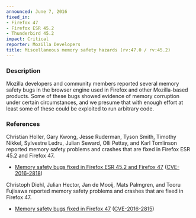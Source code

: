 ```yaml
---
announced: June 7, 2016
fixed_in:
- Firefox 47
- Firefox ESR 45.2
- Thunderbird 45.2
impact: Critical
reporter: Mozilla Developers
title: Miscellaneous memory safety hazards (rv:47.0 / rv:45.2)
---
```


<h3>Description</h3>

<p>Mozilla developers and community members reported several memory safety bugs in the
browser engine used in Firefox and other Mozilla-based products. Some of these bugs showed
evidence of memory corruption under certain circumstances, and we presume that with enough
effort at least some of these could be exploited to run arbitrary code. 
</p>

<h3>References</h3>

<p>Christian Holler, Gary Kwong, Jesse Ruderman, Tyson Smith, Timothy Nikkel, Sylvestre
Ledru, Julian Seward, Olli Pettay, and Karl Tomlinson reported memory safety problems and
crashes that are fixed in Firefox ESR 45.2 and Firefox 47.</p>

<ul>
  <li><a
href="https://bugzilla.mozilla.org/buglist.cgi?bug_id=1269729,1264575,1267130,1256493,
1256739,1256968,1261230,1261752,1234147,1263384,1265577,1273202,1273701">
       Memory safety bugs fixed in Firefox ESR 45.2 and Firefox 47</a>
(<a href="http://cve.mitre.org/cgi-bin/cvename.cgi?name=CVE-2016-2818"
class="ex-ref">CVE-2016-2818</a>)</li>
</ul>

<p>Christoph Diehl, Julian Hector, Jan de Mooij, Mats Palmgren, and Tooru Fujisawa
reported memory safety problems and crashes that are fixed in Firefox 47.</p>

<ul>
  <li><a
href="https://bugzilla.mozilla.org/buglist.cgi?bug_id=1243466,1242798,1241896,1264300,
1245743,1271037">
       Memory safety bugs fixed in Firefox 47</a>
(<a href="http://cve.mitre.org/cgi-bin/cvename.cgi?name=CVE-2016-2815"
class="ex-ref">CVE-2016-2815</a>)</li>
</ul>

